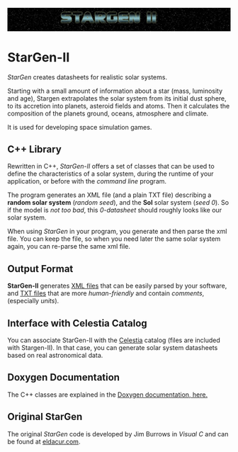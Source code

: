 ![StarGen II banner](images/SG-banner.jpg)

# StarGen-II

*StarGen* creates datasheets for realistic solar systems. 

Starting with a small amount of information about a star (mass, luminosity and age), Stargen extrapolates the solar system from its initial dust sphere, to its accretion into planets, asteroid fields and atoms. Then it calculates the composition of the planets ground, oceans, atmosphere and climate.

It is used for developing space simulation games.

## C++ Library

Rewritten in C++, *StarGen-II* offers a set of classes that can be used to define the characteristics of a solar system, during the runtime of your application, or before with the *command line* program.

The program generates an XML file (and a plain TXT file) describing a **random solar system** (*random seed*), and the **Sol** solar system (*seed 0*). So if the model is *not too bad*, this *0-datasheet* should roughly looks like our solar system.

When using *StarGen* in your program, you generate and then parse the xml file. You can keep the file, so when you need later the same solar system again, you can re-parse the same xml file.

## Output Format

**StarGen-II** generates [XML files](example_xml.md) that can be easily parsed by your software, and [TXT files](example_txt.md) that are more *human-friendly* and contain *comments*, (especially *units*).

## Interface with Celestia Catalog

You can associate StarGen-II with the [Celestia](https://celestia.fr) catalog (files are included with Stargen-II). In that case, you can generate solar system datasheets based on real astronomical data.

## Doxygen Documentation

The C++ classes are explained in the [Doxygen documentation, here.](doxygen/html/index.html)

## Original StarGen

The original *StarGen* code is developed by Jim Burrows in *Visual C* and can be found at [eldacur.com](https://eldacur.com/~brons/NerdCorner/StarGen/StarGen.html).